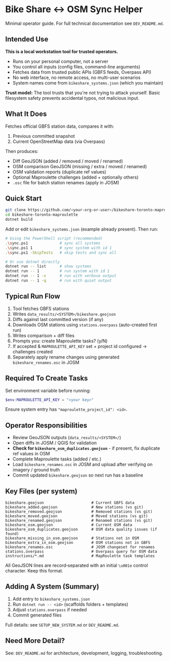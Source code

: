 # Bike Share ↔ OSM Sync Helper

Minimal operator guide. For full technical documentation see `DEV_README.md`.

## Intended Use

**This is a local workstation tool for trusted operators.**

- Runs on your personal computer, not a server
- You control all inputs (config files, command-line arguments)
- Fetches data from trusted public APIs (GBFS feeds, Overpass API)
- No web interface, no remote access, no multi-user scenarios
- System names come from `bikeshare_systems.json` (which you maintain)

**Trust model:** The tool trusts that you're not trying to attack yourself. Basic filesystem safety prevents accidental typos, not malicious input.

## What It Does
Fetches official GBFS station data, compares it with:
1. Previous committed snapshot
2. Current OpenStreetMap data (via Overpass)

Then produces:
- Diff GeoJSON (added / removed / moved / renamed)
- OSM comparison GeoJSON (missing / extra / moved / renamed)
- OSM validation reports (duplicate ref values)
- Optional Maproulette challenges (added + optionally others)
- `.osc` file for batch station renames (apply in JOSM)

## Quick Start
```bash
git clone https://github.com/<your-org-or-user>/bikeshare-toronto-maproulette.git
cd bikeshare-toronto-maproulette
dotnet build
```
Add or edit `bikeshare_systems.json` (example already present). Then run:
```bash
# Using the PowerShell script (recommended)
.\sync.ps1              # sync all systems
.\sync.ps1 1            # sync system with id 1
.\sync.ps1 -SkipTests   # skip tests and sync all

# Or use dotnet directly
dotnet run -- list      # show systems
dotnet run -- 1         # run system with id 1
dotnet run -- 1 -v      # run with verbose output
dotnet run -- 1 -q      # run with quiet output
```

## Typical Run Flow
1. Tool fetches GBFS stations
2. Writes `data_results/<SYSTEM>/bikeshare.geojson`
3. Diffs against last committed version (if any)
4. Downloads OSM stations using `stations.overpass` (auto-created first run)
5. Writes comparison + diff files
6. Prompts you: create Maproulette tasks? (y/N)
7. If accepted & `MAPROULETTE_API_KEY` set + project id configured → challenges created
8. Separately apply rename changes using generated `bikeshare_renames.osc` in JOSM

## Required To Create Tasks
Set environment variable before running:
```powershell
$env:MAPROULETTE_API_KEY = "<your key>"
```
Ensure system entry has `"maproulette_project_id": <id>`.

## Operator Responsibilities
- Review GeoJSON outputs (`data_results/<SYSTEM>/`)
- Open diffs in JOSM / QGIS for validation
- **Check for `bikeshare_osm_duplicates.geojson`** - if present, fix duplicate ref values in OSM
- Complete Maproulette tasks (added / etc.)
- Load `bikeshare_renames.osc` in JOSM and upload after verifying on imagery / ground truth
- Commit updated `bikeshare.geojson` so next run has a baseline

## Key Files (per system)
```
bikeshare.geojson                     # Current GBFS data
bikeshare_added.geojson               # New stations (vs git)
bikeshare_removed.geojson             # Removed stations (vs git)
bikeshare_moved.geojson               # Moved stations (vs git)
bikeshare_renamed.geojson             # Renamed stations (vs git)
bikeshare_osm.geojson                 # Current OSM data
bikeshare_osm_duplicates.geojson      # OSM data quality issues (if found)
bikeshare_missing_in_osm.geojson      # Stations not in OSM
bikeshare_extra_in_osm.geojson        # OSM stations not in GBFS
bikeshare_renames.osc                 # JOSM changeset for renames
stations.overpass                     # Overpass query for OSM data
instructions/*.md                     # MapRoulette task templates
```
All GeoJSON lines are record‑separated with an initial `\u001e` control character. Keep this format.

## Adding A System (Summary)
1. Add entry to `bikeshare_systems.json`
2. Run `dotnet run -- <id>` (scaffolds folders + templates)
3. Adjust `stations.overpass` if needed
4. Commit generated files

Full details: see `SETUP_NEW_SYSTEM.md` or `DEV_README.md`.

## Need More Detail?
See: `DEV_README.md` for architecture, development, logging, troubleshooting.